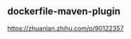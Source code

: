 ##  dockerfile-maven-plugin 

[](https://www.cnblogs.com/zyon/p/11266952.html)

https://zhuanlan.zhihu.com/p/90122357